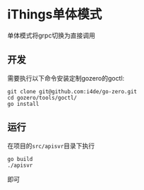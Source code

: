 # iThings单体模式
单体模式将grpc切换为直接调用

## 开发
需要执行以下命令安装定制gozero的goctl:
```shell
git clone git@github.com:i4de/go-zero.git
cd gozero/tools/goctl/
go install 
```
## 运行
在项目的`src/apisvr`目录下执行
```shell
go build
./apisvr 
```
即可